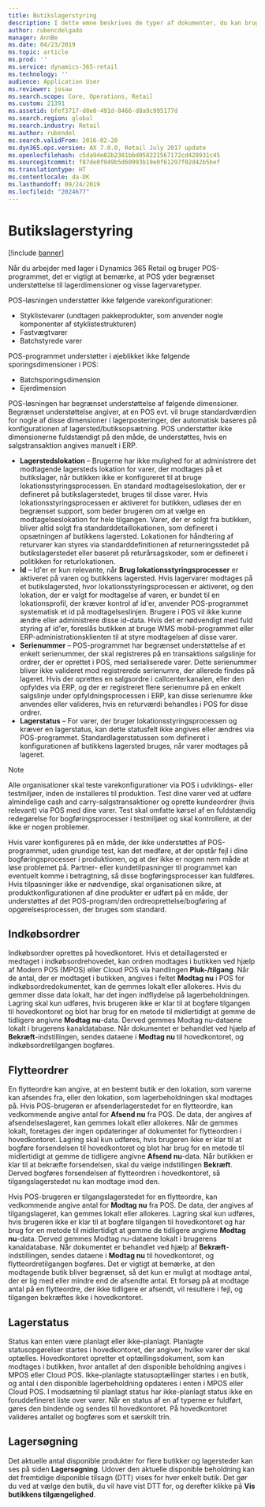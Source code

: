 ```yaml
---
title: Butikslagerstyring
description: I dette emne beskrives de typer af dokumenter, du kan bruge til at lagerstyring.
author: rubencdelgado
manager: AnnBe
ms.date: 04/23/2019
ms.topic: article
ms.prod: ''
ms.service: dynamics-365-retail
ms.technology: ''
audience: Application User
ms.reviewer: josaw
ms.search.scope: Core, Operations, Retail
ms.custom: 21391
ms.assetid: bfef3717-d0e0-491d-8466-d8a9c995177d
ms.search.region: global
ms.search.industry: Retail
ms.author: rubendel
ms.search.validFrom: 2016-02-28
ms.dyn365.ops.version: AX 7.0.0, Retail July 2017 update
ms.openlocfilehash: c5da94e02b2381bbd058221567172cd428931c45
ms.sourcegitcommit: f87de0f949b5d60993b19e0f61297f02d42b5bef
ms.translationtype: HT
ms.contentlocale: da-DK
ms.lasthandoff: 09/24/2019
ms.locfileid: "2024677"
---
```

# <a name="store-inventory-management"></a>Butikslagerstyring

[!include [banner](includes/banner.md)]

Når du arbejder med lager i Dynamics 365 Retail og bruger POS-programmet, det er vigtigt at bemærke, at POS yder begrænset understøttelse til lagerdimensioner og visse lagervaretyper.

POS-løsningen understøtter ikke følgende varekonfigurationer:

- Styklistevarer (undtagen pakkeprodukter, som anvender nogle komponenter af styklistestrukturen)
- Fastvægtvarer
- Batchstyrede varer

POS-programmet understøtter i øjeblikket ikke følgende sporingsdimensioner i POS:

- Batchsporingsdimension
- Ejerdimension

POS-løsningen har begrænset understøttelse af følgende dimensioner. Begrænset understøttelse angiver, at en POS evt. vil bruge standardværdien for nogle af disse dimensioner i lagerposteringer, der automatisk baseres på konfigurationen af lagersted/butiksopsætning. POS understøtter ikke dimensionerne fuldstændigt på den måde, de understøttes, hvis en salgstransaktion angives manuelt i ERP. 

- **Lagerstedslokation** – Brugerne har ikke mulighed for at administrere det modtagende lagersteds lokation for varer, der modtages på et butikslager, når butikken ikke er konfigureret til at bruge lokationsstyringsprocessen. En standard modtagelseslokation, der er defineret på butikslagerstedet, bruges til disse varer. Hvis lokationsstyringsprocessen er aktiveret for butikken, udløses der en begrænset support, som beder brugeren om at vælge en modtagelseslokation for hele tilgangen. Varer, der er solgt fra butikken, bliver altid solgt fra standarddetaillokationen, som defineret i opsætningen af butikkens lagersted. Lokationen for håndtering af returvarer kan styres via standarddefinitionen af returneringsstedet på butikslagerstedet eller baseret på returårsagskoder, som er defineret i politikken for returlokationen.
- **Id** – Id'er er kun relevante, når **Brug lokationsstyringsprocesser** er aktiveret på varen og butikkens lagersted. Hvis lagervarer modtages på et butikslagersted, hvor lokationsstyringsprocessen er aktiveret, og den lokation, der er valgt for modtagelse af varen, er bundet til en lokationsprofil, der kræver kontrol af id'er, anvender POS-programmet systematisk et id på modtagelseslinjen. Brugere i POS vil ikke kunne ændre eller administrere disse id-data. Hvis det er nødvendigt med fuld styring af id'er, foreslås butikken at bruge WMS mobil-programmet eller ERP-administrationsklienten til at styre modtagelsen af disse varer.
- **Serienummer** – POS-programmet har begrænset understøttelse af et enkelt serienummer, der skal registreres på en transaktions salgslinje for ordrer, der er oprettet i POS, med serialiserede varer. Dette serienummer bliver ikke valideret mod registrerede serienumre, der allerede findes på lageret. Hvis der oprettes en salgsordre i callcenterkanalen, eller den opfyldes via ERP, og der er registreret flere serienumre på en enkelt salgslinje under opfyldningsprocessen i ERP, kan disse serienumre ikke anvendes eller valideres, hvis en returværdi behandles i POS for disse ordrer.
- **Lagerstatus** – For varer, der bruger lokationsstyringsprocessen og kræver en lagerstatus, kan dette statusfelt ikke angives eller ændres via POS-programmet. Standardlagerstatussen som defineret i konfigurationen af butikkens lagersted bruges, når varer modtages på lageret.

> [!NOTE]
> Alle organisationer skal teste varekonfigurationer via POS i udviklings- eller testmiljøer, inden de installeres til produktion. Test dine varer ved at udføre almindelige cash and carry-salgstransaktioner og oprette kundeordrer (hvis relevant) via POS med dine varer. Test skal omfatte kørsel af en fuldstændig redegørelse for bogføringsprocesser i testmiljøet og skal kontrollere, at der ikke er nogen problemer.
>
> Hvis varer konfigureres på en måde, der ikke understøttes af POS-programmet, uden grundige test, kan det medføre, at der opstår fejl i dine bogføringsprocesser i produktionen, og at der ikke er nogen nem måde at løse problemet på. Partner- eller kundetilpasninger til programmet kan eventuelt komme i betragtning, så disse bogføringsprocesser kan fuldføres. Hvis tilpasninger ikke er nødvendige, skal organisationen sikre, at produktkonfigurationen af dine produkter er udført på en måde, der understøttes af det POS-program/den ordreoprettelse/bogføring af opgørelsesprocessen, der bruges som standard.

## <a name="purchase-orders"></a>Indkøbsordrer

Indkøbsordrer oprettes på hovedkontoret. Hvis et detaillagersted er medtaget i indkøbsordrehovedet, kan ordren modtages i butikken ved hjælp af Modern POS (MPOS) eller Cloud POS via handlingen **Pluk-/tilgang**. Når de antal, der er modtaget i butikken, angives i feltet **Modtag nu** i POS for indkøbsordredokumentet, kan de gemmes lokalt eller allokeres. Hvis du gemmer disse data lokalt, har det ingen indflydelse på lagerbeholdningen. Lagring skal kun udføres, hvis brugeren ikke er klar til at bogføre tilgangen til hovedkontoret og blot har brug for en metode til midlertidigt at gemme de tidligere angivne **Modtag nu**-data. Derved gemmes Modtag nu-dataene lokalt i brugerens kanaldatabase. Når dokumentet er behandlet ved hjælp af **Bekræft**-indstillingen, sendes dataene i **Modtag nu** til hovedkontoret, og indkøbsordretilgangen bogføres. 

## <a name="transfer-orders"></a>Flytteordrer

En flytteordre kan angive, at en bestemt butik er den lokation, som varerne kan afsendes fra, eller den lokation, som lagerbeholdningen skal modtages på. Hvis POS-brugeren er afsenderlagerstedet for en flytteordre, kan vedkommende angive antal for **Afsend nu** fra POS. De data, der angives af afsendelseslageret, kan gemmes lokalt eller allokeres. Når de gemmes lokalt, foretages der ingen opdateringer af dokumentet for flytteordren i hovedkontoret. Lagring skal kun udføres, hvis brugeren ikke er klar til at bogføre forsendelsen til hovedkontoret og blot har brug for en metode til midlertidigt at gemme de tidligere angivne **Afsend nu**-data. Når butikken er klar til at bekræfte forsendelsen, skal du vælge indstillingen **Bekræft**. Derved bogføres forsendelsen af flytteordren i hovedkontoret, så tilgangslagerstedet nu kan modtage imod den. 

Hvis POS-brugeren er tilgangslagerstedet for en flytteordre, kan vedkommende angive antal for **Modtag nu** fra POS. De data, der angives af tilgangslageret, kan gemmes lokalt eller allokeres. Lagring skal kun udføres, hvis brugeren ikke er klar til at bogføre tilgangen til hovedkontoret og har brug for en metode til midlertidigt at gemme de tidligere angivne **Modtag nu**-data. Derved gemmes Modtag nu-dataene lokalt i brugerens kanaldatabase. Når dokumentet er behandlet ved hjælp af **Bekræft**-indstillingen, sendes dataene i **Modtag nu** til hovedkontoret, og flytteordretilgangen bogføres. Det er vigtigt at bemærke, at den modtagende butik bliver begrænset, så det kun er muligt at modtage antal, der er lig med eller mindre end de afsendte antal. Et forsøg på at modtage antal på en flytteordre, der ikke tidligere er afsendt, vil resultere i fejl, og tilgangen bekræftes ikke i hovedkontoret.

## <a name="stock-counts"></a>Lagerstatus

Status kan enten være planlagt eller ikke-planlagt. Planlagte statusopgørelser startes i hovedkontoret, der angiver, hvilke varer der skal optælles. Hovedkontoret opretter et optællingsdokument, som kan modtages i butikken, hvor antallet af den disponible beholdning angives i MPOS eller Cloud POS. Ikke-planlagte statusoptællinger startes i en butik, og antal i den disponible lagerbeholdning opdateres i enten i MPOS eller Cloud POS. I modsætning til planlagt status har ikke-planlagt status ikke en foruddefineret liste over varer. Når en status af en af typerne er fuldført, gøres den bindende og sendes til hovedkontoret. På hovedkontoret valideres antallet og bogføres som et særskilt trin.

## <a name="inventory-lookup"></a>Lagersøgning

Det aktuelle antal disponible produkter for flere butikker og lagersteder kan ses på siden **Lagersøgning**. Udover den aktuelle disponible beholdning kan det fremtidige disponible tilsagn (DTT) vises for hver enkelt butik. Det gør du ved at vælge den butik, du vil have vist DTT for, og derefter klikke på **Vis butikkens tilgængelighed**.
